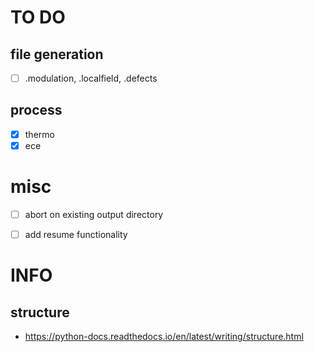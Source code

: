 # TO DO

## file generation
- [ ] .modulation, .localfield, .defects

## process
- [x] thermo
- [x] ece

# misc
- [ ] abort on existing output directory
- [ ] add resume functionality


# INFO

## structure
- <https://python-docs.readthedocs.io/en/latest/writing/structure.html>
